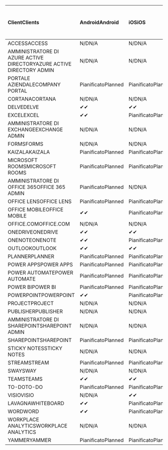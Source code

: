 <!-- This file is generated automatically. Changes made to this file will be overwritten.-->
|<span data-ttu-id="a6c4f-101">Client</span><span class="sxs-lookup"><span data-stu-id="a6c4f-101">Clients</span></span>|<span data-ttu-id="a6c4f-102">Android</span><span class="sxs-lookup"><span data-stu-id="a6c4f-102">Android</span></span>|<span data-ttu-id="a6c4f-103">iOS</span><span class="sxs-lookup"><span data-stu-id="a6c4f-103">iOS</span></span>|<span data-ttu-id="a6c4f-104">Mac</span><span class="sxs-lookup"><span data-stu-id="a6c4f-104">Mac</span></span>|<span data-ttu-id="a6c4f-105">Windows 10</span><span class="sxs-lookup"><span data-stu-id="a6c4f-105">Windows 10</span></span><br><span data-ttu-id="a6c4f-106">Desktop</span><span class="sxs-lookup"><span data-stu-id="a6c4f-106">Desktop</span></span>|<span data-ttu-id="a6c4f-107">Windows 10</span><span class="sxs-lookup"><span data-stu-id="a6c4f-107">Windows 10</span></span><br><span data-ttu-id="a6c4f-108">App moderne</span><span class="sxs-lookup"><span data-stu-id="a6c4f-108">Modern Apps</span></span>|
|:-|:-|:-|:-|:-|:-|
|<span data-ttu-id="a6c4f-109">ACCESS</span><span class="sxs-lookup"><span data-stu-id="a6c4f-109">ACCESS</span></span>|<span data-ttu-id="a6c4f-110">N/D</span><span class="sxs-lookup"><span data-stu-id="a6c4f-110">N/A</span></span>|<span data-ttu-id="a6c4f-111">N/D</span><span class="sxs-lookup"><span data-stu-id="a6c4f-111">N/A</span></span>|<span data-ttu-id="a6c4f-112">N/D</span><span class="sxs-lookup"><span data-stu-id="a6c4f-112">N/A</span></span>|<span data-ttu-id="a6c4f-113">Pianificato</span><span class="sxs-lookup"><span data-stu-id="a6c4f-113">Planned</span></span>|<span data-ttu-id="a6c4f-114">N/D</span><span class="sxs-lookup"><span data-stu-id="a6c4f-114">N/A</span></span>|
|<span data-ttu-id="a6c4f-115">AMMINISTRATORE DI AZURE ACTIVE DIRECTORY</span><span class="sxs-lookup"><span data-stu-id="a6c4f-115">AZURE ACTIVE DIRECTORY ADMIN</span></span>|<span data-ttu-id="a6c4f-116">N/D</span><span class="sxs-lookup"><span data-stu-id="a6c4f-116">N/A</span></span>|<span data-ttu-id="a6c4f-117">N/D</span><span class="sxs-lookup"><span data-stu-id="a6c4f-117">N/A</span></span>|<span data-ttu-id="a6c4f-118">N/D</span><span class="sxs-lookup"><span data-stu-id="a6c4f-118">N/A</span></span>|<span data-ttu-id="a6c4f-119">Pianificato</span><span class="sxs-lookup"><span data-stu-id="a6c4f-119">Planned</span></span>|<span data-ttu-id="a6c4f-120">N/D</span><span class="sxs-lookup"><span data-stu-id="a6c4f-120">N/A</span></span>|
|<span data-ttu-id="a6c4f-121">PORTALE AZIENDALE</span><span class="sxs-lookup"><span data-stu-id="a6c4f-121">COMPANY PORTAL</span></span>|<span data-ttu-id="a6c4f-122">Pianificato</span><span class="sxs-lookup"><span data-stu-id="a6c4f-122">Planned</span></span>|<span data-ttu-id="a6c4f-123">Pianificato</span><span class="sxs-lookup"><span data-stu-id="a6c4f-123">Planned</span></span>|<span data-ttu-id="a6c4f-124">Pianificato</span><span class="sxs-lookup"><span data-stu-id="a6c4f-124">Planned</span></span>|<span data-ttu-id="a6c4f-125">N/D</span><span class="sxs-lookup"><span data-stu-id="a6c4f-125">N/A</span></span>|<span data-ttu-id="a6c4f-126">Pianificato</span><span class="sxs-lookup"><span data-stu-id="a6c4f-126">Planned</span></span>|
|<span data-ttu-id="a6c4f-127">CORTANA</span><span class="sxs-lookup"><span data-stu-id="a6c4f-127">CORTANA</span></span>|<span data-ttu-id="a6c4f-128">N/D</span><span class="sxs-lookup"><span data-stu-id="a6c4f-128">N/A</span></span>|<span data-ttu-id="a6c4f-129">N/D</span><span class="sxs-lookup"><span data-stu-id="a6c4f-129">N/A</span></span>|<span data-ttu-id="a6c4f-130">N/D</span><span class="sxs-lookup"><span data-stu-id="a6c4f-130">N/A</span></span>|<span data-ttu-id="a6c4f-131">N/D</span><span class="sxs-lookup"><span data-stu-id="a6c4f-131">N/A</span></span>|<span data-ttu-id="a6c4f-132">Pianificato</span><span class="sxs-lookup"><span data-stu-id="a6c4f-132">Planned</span></span>|
|<span data-ttu-id="a6c4f-133">DELVE</span><span class="sxs-lookup"><span data-stu-id="a6c4f-133">DELVE</span></span>|<span data-ttu-id="a6c4f-134">✔</span><span class="sxs-lookup"><span data-stu-id="a6c4f-134">✔</span></span>|<span data-ttu-id="a6c4f-135">✔</span><span class="sxs-lookup"><span data-stu-id="a6c4f-135">✔</span></span>|<span data-ttu-id="a6c4f-136">N/D</span><span class="sxs-lookup"><span data-stu-id="a6c4f-136">N/A</span></span>|<span data-ttu-id="a6c4f-137">N/D</span><span class="sxs-lookup"><span data-stu-id="a6c4f-137">N/A</span></span>|<span data-ttu-id="a6c4f-138">N/D</span><span class="sxs-lookup"><span data-stu-id="a6c4f-138">N/A</span></span>|
|<span data-ttu-id="a6c4f-139">EXCEL</span><span class="sxs-lookup"><span data-stu-id="a6c4f-139">EXCEL</span></span>|<span data-ttu-id="a6c4f-140">✔</span><span class="sxs-lookup"><span data-stu-id="a6c4f-140">✔</span></span>|<span data-ttu-id="a6c4f-141">Pianificato</span><span class="sxs-lookup"><span data-stu-id="a6c4f-141">Planned</span></span>|<span data-ttu-id="a6c4f-142">Pianificato</span><span class="sxs-lookup"><span data-stu-id="a6c4f-142">Planned</span></span>|<span data-ttu-id="a6c4f-143">Pianificato</span><span class="sxs-lookup"><span data-stu-id="a6c4f-143">Planned</span></span>|<span data-ttu-id="a6c4f-144">N/D</span><span class="sxs-lookup"><span data-stu-id="a6c4f-144">N/A</span></span>|
|<span data-ttu-id="a6c4f-145">AMMINISTRATORE DI EXCHANGE</span><span class="sxs-lookup"><span data-stu-id="a6c4f-145">EXCHANGE ADMIN</span></span>|<span data-ttu-id="a6c4f-146">N/D</span><span class="sxs-lookup"><span data-stu-id="a6c4f-146">N/A</span></span>|<span data-ttu-id="a6c4f-147">N/D</span><span class="sxs-lookup"><span data-stu-id="a6c4f-147">N/A</span></span>|<span data-ttu-id="a6c4f-148">N/D</span><span class="sxs-lookup"><span data-stu-id="a6c4f-148">N/A</span></span>|<span data-ttu-id="a6c4f-149">✔</span><span class="sxs-lookup"><span data-stu-id="a6c4f-149">✔</span></span>|<span data-ttu-id="a6c4f-150">N/D</span><span class="sxs-lookup"><span data-stu-id="a6c4f-150">N/A</span></span>|
|<span data-ttu-id="a6c4f-151">FORMS</span><span class="sxs-lookup"><span data-stu-id="a6c4f-151">FORMS</span></span>|<span data-ttu-id="a6c4f-152">N/D</span><span class="sxs-lookup"><span data-stu-id="a6c4f-152">N/A</span></span>|<span data-ttu-id="a6c4f-153">N/D</span><span class="sxs-lookup"><span data-stu-id="a6c4f-153">N/A</span></span>|<span data-ttu-id="a6c4f-154">N/D</span><span class="sxs-lookup"><span data-stu-id="a6c4f-154">N/A</span></span>|<span data-ttu-id="a6c4f-155">N/D</span><span class="sxs-lookup"><span data-stu-id="a6c4f-155">N/A</span></span>|<span data-ttu-id="a6c4f-156">N/D</span><span class="sxs-lookup"><span data-stu-id="a6c4f-156">N/A</span></span>|
|<span data-ttu-id="a6c4f-157">KAIZALA</span><span class="sxs-lookup"><span data-stu-id="a6c4f-157">KAIZALA</span></span>|<span data-ttu-id="a6c4f-158">Pianificato</span><span class="sxs-lookup"><span data-stu-id="a6c4f-158">Planned</span></span>|<span data-ttu-id="a6c4f-159">Pianificato</span><span class="sxs-lookup"><span data-stu-id="a6c4f-159">Planned</span></span>|<span data-ttu-id="a6c4f-160">N/D</span><span class="sxs-lookup"><span data-stu-id="a6c4f-160">N/A</span></span>|<span data-ttu-id="a6c4f-161">N/D</span><span class="sxs-lookup"><span data-stu-id="a6c4f-161">N/A</span></span>|<span data-ttu-id="a6c4f-162">N/D</span><span class="sxs-lookup"><span data-stu-id="a6c4f-162">N/A</span></span>|
|<span data-ttu-id="a6c4f-163">MICROSOFT ROOMS</span><span class="sxs-lookup"><span data-stu-id="a6c4f-163">MICROSOFT ROOMS</span></span>|<span data-ttu-id="a6c4f-164">Pianificato</span><span class="sxs-lookup"><span data-stu-id="a6c4f-164">Planned</span></span>|<span data-ttu-id="a6c4f-165">Pianificato</span><span class="sxs-lookup"><span data-stu-id="a6c4f-165">Planned</span></span>|<span data-ttu-id="a6c4f-166">N/D</span><span class="sxs-lookup"><span data-stu-id="a6c4f-166">N/A</span></span>|<span data-ttu-id="a6c4f-167">N/D</span><span class="sxs-lookup"><span data-stu-id="a6c4f-167">N/A</span></span>|<span data-ttu-id="a6c4f-168">N/D</span><span class="sxs-lookup"><span data-stu-id="a6c4f-168">N/A</span></span>|
|<span data-ttu-id="a6c4f-169">AMMINISTRATORE DI OFFICE 365</span><span class="sxs-lookup"><span data-stu-id="a6c4f-169">OFFICE 365 ADMIN</span></span>|<span data-ttu-id="a6c4f-170">Pianificato</span><span class="sxs-lookup"><span data-stu-id="a6c4f-170">Planned</span></span>|<span data-ttu-id="a6c4f-171">N/D</span><span class="sxs-lookup"><span data-stu-id="a6c4f-171">N/A</span></span>|<span data-ttu-id="a6c4f-172">N/D</span><span class="sxs-lookup"><span data-stu-id="a6c4f-172">N/A</span></span>|<span data-ttu-id="a6c4f-173">N/D</span><span class="sxs-lookup"><span data-stu-id="a6c4f-173">N/A</span></span>|<span data-ttu-id="a6c4f-174">N/D</span><span class="sxs-lookup"><span data-stu-id="a6c4f-174">N/A</span></span>|
|<span data-ttu-id="a6c4f-175">OFFICE LENS</span><span class="sxs-lookup"><span data-stu-id="a6c4f-175">OFFICE LENS</span></span>|<span data-ttu-id="a6c4f-176">Pianificato</span><span class="sxs-lookup"><span data-stu-id="a6c4f-176">Planned</span></span>|<span data-ttu-id="a6c4f-177">Pianificato</span><span class="sxs-lookup"><span data-stu-id="a6c4f-177">Planned</span></span>|<span data-ttu-id="a6c4f-178">N/D</span><span class="sxs-lookup"><span data-stu-id="a6c4f-178">N/A</span></span>|<span data-ttu-id="a6c4f-179">N/D</span><span class="sxs-lookup"><span data-stu-id="a6c4f-179">N/A</span></span>|<span data-ttu-id="a6c4f-180">N/D</span><span class="sxs-lookup"><span data-stu-id="a6c4f-180">N/A</span></span>|
|<span data-ttu-id="a6c4f-181">OFFICE MOBILE</span><span class="sxs-lookup"><span data-stu-id="a6c4f-181">OFFICE MOBILE</span></span>|<span data-ttu-id="a6c4f-182">✔</span><span class="sxs-lookup"><span data-stu-id="a6c4f-182">✔</span></span>|<span data-ttu-id="a6c4f-183">Pianificato</span><span class="sxs-lookup"><span data-stu-id="a6c4f-183">Planned</span></span>|<span data-ttu-id="a6c4f-184">N/D</span><span class="sxs-lookup"><span data-stu-id="a6c4f-184">N/A</span></span>|<span data-ttu-id="a6c4f-185">N/D</span><span class="sxs-lookup"><span data-stu-id="a6c4f-185">N/A</span></span>|<span data-ttu-id="a6c4f-186">N/D</span><span class="sxs-lookup"><span data-stu-id="a6c4f-186">N/A</span></span>|
|<span data-ttu-id="a6c4f-187">OFFICE.COM</span><span class="sxs-lookup"><span data-stu-id="a6c4f-187">OFFICE.COM</span></span>|<span data-ttu-id="a6c4f-188">N/D</span><span class="sxs-lookup"><span data-stu-id="a6c4f-188">N/A</span></span>|<span data-ttu-id="a6c4f-189">N/D</span><span class="sxs-lookup"><span data-stu-id="a6c4f-189">N/A</span></span>|<span data-ttu-id="a6c4f-190">N/D</span><span class="sxs-lookup"><span data-stu-id="a6c4f-190">N/A</span></span>|<span data-ttu-id="a6c4f-191">N/D</span><span class="sxs-lookup"><span data-stu-id="a6c4f-191">N/A</span></span>|<span data-ttu-id="a6c4f-192">Pianificato</span><span class="sxs-lookup"><span data-stu-id="a6c4f-192">Planned</span></span>|
|<span data-ttu-id="a6c4f-193">ONEDRIVE</span><span class="sxs-lookup"><span data-stu-id="a6c4f-193">ONEDRIVE</span></span>|<span data-ttu-id="a6c4f-194">✔</span><span class="sxs-lookup"><span data-stu-id="a6c4f-194">✔</span></span>|<span data-ttu-id="a6c4f-195">✔</span><span class="sxs-lookup"><span data-stu-id="a6c4f-195">✔</span></span>|<span data-ttu-id="a6c4f-196">✔</span><span class="sxs-lookup"><span data-stu-id="a6c4f-196">✔</span></span>|<span data-ttu-id="a6c4f-197">✔</span><span class="sxs-lookup"><span data-stu-id="a6c4f-197">✔</span></span>|<span data-ttu-id="a6c4f-198">Pianificato</span><span class="sxs-lookup"><span data-stu-id="a6c4f-198">Planned</span></span>|
|<span data-ttu-id="a6c4f-199">ONENOTE</span><span class="sxs-lookup"><span data-stu-id="a6c4f-199">ONENOTE</span></span>|<span data-ttu-id="a6c4f-200">✔</span><span class="sxs-lookup"><span data-stu-id="a6c4f-200">✔</span></span>|<span data-ttu-id="a6c4f-201">Pianificato</span><span class="sxs-lookup"><span data-stu-id="a6c4f-201">Planned</span></span>|<span data-ttu-id="a6c4f-202">Pianificato</span><span class="sxs-lookup"><span data-stu-id="a6c4f-202">Planned</span></span>|<span data-ttu-id="a6c4f-203">Pianificato</span><span class="sxs-lookup"><span data-stu-id="a6c4f-203">Planned</span></span>|<span data-ttu-id="a6c4f-204">Pianificato</span><span class="sxs-lookup"><span data-stu-id="a6c4f-204">Planned</span></span>|
|<span data-ttu-id="a6c4f-205">OUTLOOK</span><span class="sxs-lookup"><span data-stu-id="a6c4f-205">OUTLOOK</span></span>|<span data-ttu-id="a6c4f-206">✔</span><span class="sxs-lookup"><span data-stu-id="a6c4f-206">✔</span></span>|<span data-ttu-id="a6c4f-207">✔</span><span class="sxs-lookup"><span data-stu-id="a6c4f-207">✔</span></span>|<span data-ttu-id="a6c4f-208">Pianificato</span><span class="sxs-lookup"><span data-stu-id="a6c4f-208">Planned</span></span>|<span data-ttu-id="a6c4f-209">Pianificato</span><span class="sxs-lookup"><span data-stu-id="a6c4f-209">Planned</span></span>|<span data-ttu-id="a6c4f-210">Pianificato</span><span class="sxs-lookup"><span data-stu-id="a6c4f-210">Planned</span></span>|
|<span data-ttu-id="a6c4f-211">PLANNER</span><span class="sxs-lookup"><span data-stu-id="a6c4f-211">PLANNER</span></span>|<span data-ttu-id="a6c4f-212">Pianificato</span><span class="sxs-lookup"><span data-stu-id="a6c4f-212">Planned</span></span>|<span data-ttu-id="a6c4f-213">Pianificato</span><span class="sxs-lookup"><span data-stu-id="a6c4f-213">Planned</span></span>|<span data-ttu-id="a6c4f-214">N/D</span><span class="sxs-lookup"><span data-stu-id="a6c4f-214">N/A</span></span>|<span data-ttu-id="a6c4f-215">N/D</span><span class="sxs-lookup"><span data-stu-id="a6c4f-215">N/A</span></span>|<span data-ttu-id="a6c4f-216">N/D</span><span class="sxs-lookup"><span data-stu-id="a6c4f-216">N/A</span></span>|
|<span data-ttu-id="a6c4f-217">POWER APPS</span><span class="sxs-lookup"><span data-stu-id="a6c4f-217">POWER APPS</span></span>|<span data-ttu-id="a6c4f-218">Pianificato</span><span class="sxs-lookup"><span data-stu-id="a6c4f-218">Planned</span></span>|<span data-ttu-id="a6c4f-219">Pianificato</span><span class="sxs-lookup"><span data-stu-id="a6c4f-219">Planned</span></span>|<span data-ttu-id="a6c4f-220">N/D</span><span class="sxs-lookup"><span data-stu-id="a6c4f-220">N/A</span></span>|<span data-ttu-id="a6c4f-221">N/D</span><span class="sxs-lookup"><span data-stu-id="a6c4f-221">N/A</span></span>|<span data-ttu-id="a6c4f-222">Pianificato</span><span class="sxs-lookup"><span data-stu-id="a6c4f-222">Planned</span></span>|
|<span data-ttu-id="a6c4f-223">POWER AUTOMATE</span><span class="sxs-lookup"><span data-stu-id="a6c4f-223">POWER AUTOMATE</span></span>|<span data-ttu-id="a6c4f-224">Pianificato</span><span class="sxs-lookup"><span data-stu-id="a6c4f-224">Planned</span></span>|<span data-ttu-id="a6c4f-225">Pianificato</span><span class="sxs-lookup"><span data-stu-id="a6c4f-225">Planned</span></span>|<span data-ttu-id="a6c4f-226">N/D</span><span class="sxs-lookup"><span data-stu-id="a6c4f-226">N/A</span></span>|<span data-ttu-id="a6c4f-227">N/D</span><span class="sxs-lookup"><span data-stu-id="a6c4f-227">N/A</span></span>|<span data-ttu-id="a6c4f-228">N/D</span><span class="sxs-lookup"><span data-stu-id="a6c4f-228">N/A</span></span>|
|<span data-ttu-id="a6c4f-229">POWER BI</span><span class="sxs-lookup"><span data-stu-id="a6c4f-229">POWER BI</span></span>|<span data-ttu-id="a6c4f-230">Pianificato</span><span class="sxs-lookup"><span data-stu-id="a6c4f-230">Planned</span></span>|<span data-ttu-id="a6c4f-231">Pianificato</span><span class="sxs-lookup"><span data-stu-id="a6c4f-231">Planned</span></span>|<span data-ttu-id="a6c4f-232">N/D</span><span class="sxs-lookup"><span data-stu-id="a6c4f-232">N/A</span></span>|<span data-ttu-id="a6c4f-233">Pianificato</span><span class="sxs-lookup"><span data-stu-id="a6c4f-233">Planned</span></span>|<span data-ttu-id="a6c4f-234">Pianificato</span><span class="sxs-lookup"><span data-stu-id="a6c4f-234">Planned</span></span>|
|<span data-ttu-id="a6c4f-235">POWERPOINT</span><span class="sxs-lookup"><span data-stu-id="a6c4f-235">POWERPOINT</span></span>|<span data-ttu-id="a6c4f-236">✔</span><span class="sxs-lookup"><span data-stu-id="a6c4f-236">✔</span></span>|<span data-ttu-id="a6c4f-237">Pianificato</span><span class="sxs-lookup"><span data-stu-id="a6c4f-237">Planned</span></span>|<span data-ttu-id="a6c4f-238">Pianificato</span><span class="sxs-lookup"><span data-stu-id="a6c4f-238">Planned</span></span>|<span data-ttu-id="a6c4f-239">Pianificato</span><span class="sxs-lookup"><span data-stu-id="a6c4f-239">Planned</span></span>|<span data-ttu-id="a6c4f-240">N/D</span><span class="sxs-lookup"><span data-stu-id="a6c4f-240">N/A</span></span>|
|<span data-ttu-id="a6c4f-241">PROJECT</span><span class="sxs-lookup"><span data-stu-id="a6c4f-241">PROJECT</span></span>|<span data-ttu-id="a6c4f-242">N/D</span><span class="sxs-lookup"><span data-stu-id="a6c4f-242">N/A</span></span>|<span data-ttu-id="a6c4f-243">N/D</span><span class="sxs-lookup"><span data-stu-id="a6c4f-243">N/A</span></span>|<span data-ttu-id="a6c4f-244">N/D</span><span class="sxs-lookup"><span data-stu-id="a6c4f-244">N/A</span></span>|<span data-ttu-id="a6c4f-245">Pianificato</span><span class="sxs-lookup"><span data-stu-id="a6c4f-245">Planned</span></span>|<span data-ttu-id="a6c4f-246">N/D</span><span class="sxs-lookup"><span data-stu-id="a6c4f-246">N/A</span></span>|
|<span data-ttu-id="a6c4f-247">PUBLISHER</span><span class="sxs-lookup"><span data-stu-id="a6c4f-247">PUBLISHER</span></span>|<span data-ttu-id="a6c4f-248">N/D</span><span class="sxs-lookup"><span data-stu-id="a6c4f-248">N/A</span></span>|<span data-ttu-id="a6c4f-249">N/D</span><span class="sxs-lookup"><span data-stu-id="a6c4f-249">N/A</span></span>|<span data-ttu-id="a6c4f-250">N/D</span><span class="sxs-lookup"><span data-stu-id="a6c4f-250">N/A</span></span>|<span data-ttu-id="a6c4f-251">✔</span><span class="sxs-lookup"><span data-stu-id="a6c4f-251">✔</span></span>|<span data-ttu-id="a6c4f-252">N/D</span><span class="sxs-lookup"><span data-stu-id="a6c4f-252">N/A</span></span>|
|<span data-ttu-id="a6c4f-253">AMMINISTRATORE DI SHAREPOINT</span><span class="sxs-lookup"><span data-stu-id="a6c4f-253">SHAREPOINT ADMIN</span></span>|<span data-ttu-id="a6c4f-254">N/D</span><span class="sxs-lookup"><span data-stu-id="a6c4f-254">N/A</span></span>|<span data-ttu-id="a6c4f-255">N/D</span><span class="sxs-lookup"><span data-stu-id="a6c4f-255">N/A</span></span>|<span data-ttu-id="a6c4f-256">N/D</span><span class="sxs-lookup"><span data-stu-id="a6c4f-256">N/A</span></span>|<span data-ttu-id="a6c4f-257">Pianificato</span><span class="sxs-lookup"><span data-stu-id="a6c4f-257">Planned</span></span>|<span data-ttu-id="a6c4f-258">N/D</span><span class="sxs-lookup"><span data-stu-id="a6c4f-258">N/A</span></span>|
|<span data-ttu-id="a6c4f-259">SHAREPOINT</span><span class="sxs-lookup"><span data-stu-id="a6c4f-259">SHAREPOINT</span></span>|<span data-ttu-id="a6c4f-260">Pianificato</span><span class="sxs-lookup"><span data-stu-id="a6c4f-260">Planned</span></span>|<span data-ttu-id="a6c4f-261">Pianificato</span><span class="sxs-lookup"><span data-stu-id="a6c4f-261">Planned</span></span>|<span data-ttu-id="a6c4f-262">N/D</span><span class="sxs-lookup"><span data-stu-id="a6c4f-262">N/A</span></span>|<span data-ttu-id="a6c4f-263">N/D</span><span class="sxs-lookup"><span data-stu-id="a6c4f-263">N/A</span></span>|<span data-ttu-id="a6c4f-264">N/D</span><span class="sxs-lookup"><span data-stu-id="a6c4f-264">N/A</span></span>|
|<span data-ttu-id="a6c4f-265">STICKY NOTES</span><span class="sxs-lookup"><span data-stu-id="a6c4f-265">STICKY NOTES</span></span>|<span data-ttu-id="a6c4f-266">N/D</span><span class="sxs-lookup"><span data-stu-id="a6c4f-266">N/A</span></span>|<span data-ttu-id="a6c4f-267">N/D</span><span class="sxs-lookup"><span data-stu-id="a6c4f-267">N/A</span></span>|<span data-ttu-id="a6c4f-268">N/D</span><span class="sxs-lookup"><span data-stu-id="a6c4f-268">N/A</span></span>|<span data-ttu-id="a6c4f-269">N/D</span><span class="sxs-lookup"><span data-stu-id="a6c4f-269">N/A</span></span>|<span data-ttu-id="a6c4f-270">Pianificato</span><span class="sxs-lookup"><span data-stu-id="a6c4f-270">Planned</span></span>|
|<span data-ttu-id="a6c4f-271">STREAM</span><span class="sxs-lookup"><span data-stu-id="a6c4f-271">STREAM</span></span>|<span data-ttu-id="a6c4f-272">Pianificato</span><span class="sxs-lookup"><span data-stu-id="a6c4f-272">Planned</span></span>|<span data-ttu-id="a6c4f-273">Pianificato</span><span class="sxs-lookup"><span data-stu-id="a6c4f-273">Planned</span></span>|<span data-ttu-id="a6c4f-274">N/D</span><span class="sxs-lookup"><span data-stu-id="a6c4f-274">N/A</span></span>|<span data-ttu-id="a6c4f-275">N/D</span><span class="sxs-lookup"><span data-stu-id="a6c4f-275">N/A</span></span>|<span data-ttu-id="a6c4f-276">N/D</span><span class="sxs-lookup"><span data-stu-id="a6c4f-276">N/A</span></span>|
|<span data-ttu-id="a6c4f-277">SWAY</span><span class="sxs-lookup"><span data-stu-id="a6c4f-277">SWAY</span></span>|<span data-ttu-id="a6c4f-278">N/D</span><span class="sxs-lookup"><span data-stu-id="a6c4f-278">N/A</span></span>|<span data-ttu-id="a6c4f-279">N/D</span><span class="sxs-lookup"><span data-stu-id="a6c4f-279">N/A</span></span>|<span data-ttu-id="a6c4f-280">N/D</span><span class="sxs-lookup"><span data-stu-id="a6c4f-280">N/A</span></span>|<span data-ttu-id="a6c4f-281">N/D</span><span class="sxs-lookup"><span data-stu-id="a6c4f-281">N/A</span></span>|<span data-ttu-id="a6c4f-282">Pianificato</span><span class="sxs-lookup"><span data-stu-id="a6c4f-282">Planned</span></span>|
|<span data-ttu-id="a6c4f-283">TEAMS</span><span class="sxs-lookup"><span data-stu-id="a6c4f-283">TEAMS</span></span>|<span data-ttu-id="a6c4f-284">✔</span><span class="sxs-lookup"><span data-stu-id="a6c4f-284">✔</span></span>|<span data-ttu-id="a6c4f-285">✔</span><span class="sxs-lookup"><span data-stu-id="a6c4f-285">✔</span></span>|<span data-ttu-id="a6c4f-286">✔</span><span class="sxs-lookup"><span data-stu-id="a6c4f-286">✔</span></span>|<span data-ttu-id="a6c4f-287">✔</span><span class="sxs-lookup"><span data-stu-id="a6c4f-287">✔</span></span>|<span data-ttu-id="a6c4f-288">N/D</span><span class="sxs-lookup"><span data-stu-id="a6c4f-288">N/A</span></span>|
|<span data-ttu-id="a6c4f-289">TO-DO</span><span class="sxs-lookup"><span data-stu-id="a6c4f-289">TO-DO</span></span>|<span data-ttu-id="a6c4f-290">Pianificato</span><span class="sxs-lookup"><span data-stu-id="a6c4f-290">Planned</span></span>|<span data-ttu-id="a6c4f-291">Pianificato</span><span class="sxs-lookup"><span data-stu-id="a6c4f-291">Planned</span></span>|<span data-ttu-id="a6c4f-292">Pianificato</span><span class="sxs-lookup"><span data-stu-id="a6c4f-292">Planned</span></span>|<span data-ttu-id="a6c4f-293">N/D</span><span class="sxs-lookup"><span data-stu-id="a6c4f-293">N/A</span></span>|<span data-ttu-id="a6c4f-294">Pianificato</span><span class="sxs-lookup"><span data-stu-id="a6c4f-294">Planned</span></span>|
|<span data-ttu-id="a6c4f-295">VISIO</span><span class="sxs-lookup"><span data-stu-id="a6c4f-295">VISIO</span></span>|<span data-ttu-id="a6c4f-296">N/D</span><span class="sxs-lookup"><span data-stu-id="a6c4f-296">N/A</span></span>|<span data-ttu-id="a6c4f-297">✔</span><span class="sxs-lookup"><span data-stu-id="a6c4f-297">✔</span></span>|<span data-ttu-id="a6c4f-298">N/D</span><span class="sxs-lookup"><span data-stu-id="a6c4f-298">N/A</span></span>|<span data-ttu-id="a6c4f-299">Pianificato</span><span class="sxs-lookup"><span data-stu-id="a6c4f-299">Planned</span></span>|<span data-ttu-id="a6c4f-300">N/D</span><span class="sxs-lookup"><span data-stu-id="a6c4f-300">N/A</span></span>|
|<span data-ttu-id="a6c4f-301">LAVAGNA</span><span class="sxs-lookup"><span data-stu-id="a6c4f-301">WHITEBOARD</span></span>|<span data-ttu-id="a6c4f-302">✔</span><span class="sxs-lookup"><span data-stu-id="a6c4f-302">✔</span></span>|<span data-ttu-id="a6c4f-303">Pianificato</span><span class="sxs-lookup"><span data-stu-id="a6c4f-303">Planned</span></span>|<span data-ttu-id="a6c4f-304">N/D</span><span class="sxs-lookup"><span data-stu-id="a6c4f-304">N/A</span></span>|<span data-ttu-id="a6c4f-305">N/D</span><span class="sxs-lookup"><span data-stu-id="a6c4f-305">N/A</span></span>|<span data-ttu-id="a6c4f-306">Pianificato</span><span class="sxs-lookup"><span data-stu-id="a6c4f-306">Planned</span></span>|
|<span data-ttu-id="a6c4f-307">WORD</span><span class="sxs-lookup"><span data-stu-id="a6c4f-307">WORD</span></span>|<span data-ttu-id="a6c4f-308">✔</span><span class="sxs-lookup"><span data-stu-id="a6c4f-308">✔</span></span>|<span data-ttu-id="a6c4f-309">Pianificato</span><span class="sxs-lookup"><span data-stu-id="a6c4f-309">Planned</span></span>|<span data-ttu-id="a6c4f-310">Pianificato</span><span class="sxs-lookup"><span data-stu-id="a6c4f-310">Planned</span></span>|<span data-ttu-id="a6c4f-311">Pianificato</span><span class="sxs-lookup"><span data-stu-id="a6c4f-311">Planned</span></span>|<span data-ttu-id="a6c4f-312">N/D</span><span class="sxs-lookup"><span data-stu-id="a6c4f-312">N/A</span></span>|
|<span data-ttu-id="a6c4f-313">WORKPLACE ANALYTICS</span><span class="sxs-lookup"><span data-stu-id="a6c4f-313">WORKPLACE ANALYTICS</span></span>|<span data-ttu-id="a6c4f-314">N/D</span><span class="sxs-lookup"><span data-stu-id="a6c4f-314">N/A</span></span>|<span data-ttu-id="a6c4f-315">N/D</span><span class="sxs-lookup"><span data-stu-id="a6c4f-315">N/A</span></span>|<span data-ttu-id="a6c4f-316">N/D</span><span class="sxs-lookup"><span data-stu-id="a6c4f-316">N/A</span></span>|<span data-ttu-id="a6c4f-317">N/D</span><span class="sxs-lookup"><span data-stu-id="a6c4f-317">N/A</span></span>|<span data-ttu-id="a6c4f-318">N/D</span><span class="sxs-lookup"><span data-stu-id="a6c4f-318">N/A</span></span>|
|<span data-ttu-id="a6c4f-319">YAMMER</span><span class="sxs-lookup"><span data-stu-id="a6c4f-319">YAMMER</span></span>|<span data-ttu-id="a6c4f-320">Pianificato</span><span class="sxs-lookup"><span data-stu-id="a6c4f-320">Planned</span></span>|<span data-ttu-id="a6c4f-321">Pianificato</span><span class="sxs-lookup"><span data-stu-id="a6c4f-321">Planned</span></span>|<span data-ttu-id="a6c4f-322">Pianificato</span><span class="sxs-lookup"><span data-stu-id="a6c4f-322">Planned</span></span>|<span data-ttu-id="a6c4f-323">Pianificato</span><span class="sxs-lookup"><span data-stu-id="a6c4f-323">Planned</span></span>|<span data-ttu-id="a6c4f-324">N/D</span><span class="sxs-lookup"><span data-stu-id="a6c4f-324">N/A</span></span>|
